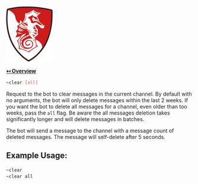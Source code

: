 ![Logo](../img/logo.png "Logo")

**[↤ Overview](../README.md)**

```bash
~clear [all]
```

Request to the bot to clear messages in the current channel. By default with no arguments, the bot will only delete messages
within the last 2 weeks. If you want the bot to delete all messages for a channel, even older than too weeks, 
pass the `all` flag. Be aware the all messages deletion takes significantly longer and will delete messages in batches.

The bot will send a message to the channel with a message count of deleted messages. The message will self-delete
after 5 seconds.

Example Usage:
---

```bash
~clear
~clear all
```
